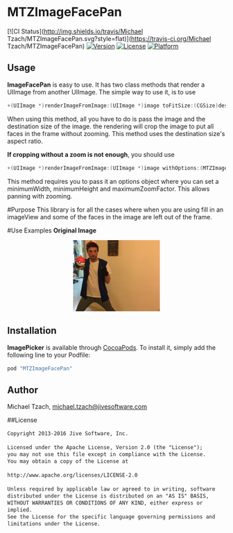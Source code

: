 # MTZImageFacePan

[![CI Status](http://img.shields.io/travis/Michael Tzach/MTZImageFacePan.svg?style=flat)](https://travis-ci.org/Michael Tzach/MTZImageFacePan)
[![Version](https://img.shields.io/cocoapods/v/MTZImageFacePan.svg?style=flat)](http://cocoapods.org/pods/MTZImageFacePan)
[![License](https://img.shields.io/cocoapods/l/MTZImageFacePan.svg?style=flat)](http://cocoapods.org/pods/MTZImageFacePan)
[![Platform](https://img.shields.io/cocoapods/p/MTZImageFacePan.svg?style=flat)](http://cocoapods.org/pods/MTZImageFacePan)

## Usage

**ImageFacePan** is easy to use. It has two class methods that render a UIImage from another UIImage.
The simple way to use it, is to use
```objectivec
+(UIImage *)renderImageFromImage:(UIImage *)image toFitSize:(CGSize)destinationSize;
```
When using this method, all you have to do is pass the image and the destination size of the image. the rendering will crop the image to put all faces in the frame without zooming. This method uses the destination size's aspect ratio.

**If cropping without a zoom is not enough**, you should use
```objectivec
+(UIImage *)renderImageFromImage:(UIImage *)image withOptions:(MTZImageFacePanOptions *)options;
```
This method requires you to pass it an options object where you can set a minimumWidth, minimumHeight and maximumZoomFactor. This allows panning with zooming.

#Purpose
This library is for all the cases where when you are using fill in an imageView and some of the faces in the image are left out of the frame.

#Use Examples
**Original Image**
<p align=center>
    <img src="https://raw.githubusercontent.com/MichaelTzach/MTZImageFacePan/master/Pod/Assets/IMG_0406.jpg" width=200 />
</p>

## Installation

**ImagePicker** is available through [CocoaPods](http://cocoapods.org). To install
it, simply add the following line to your Podfile:

```ruby
pod "MTZImageFacePan"
```

## Author

Michael Tzach, michael.tzach@jivesoftware.com

##License

```
Copyright 2013-2016 Jive Software, Inc.

Licensed under the Apache License, Version 2.0 (the "License");
you may not use this file except in compliance with the License.
You may obtain a copy of the License at

http://www.apache.org/licenses/LICENSE-2.0

Unless required by applicable law or agreed to in writing, software
distributed under the License is distributed on an "AS IS" BASIS,
WITHOUT WARRANTIES OR CONDITIONS OF ANY KIND, either express or implied.
See the License for the specific language governing permissions and
limitations under the License.
```